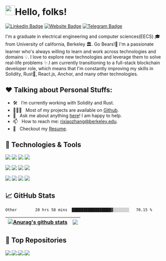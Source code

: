 
<!--
**rixiaozhang/RixiaoZhang** is a ✨ _special_ ✨ repository because its `README.md` (this file) appears on your GitHub profile.

Here are some ideas to get you started:

- 🔭 I’m currently working on ...
- 🌱 I’m currently learning ...
- 👯 I’m looking to collaborate on ...
- 🤔 I’m looking for help with ...
- 💬 Ask me about ...
- 📫 How to reach me: ...
- 😄 Pronouns: ...
- ⚡ Fun fact: ...
-->

<!--
![Header](https://github.com/rixiaozhang/RixiaoZhang/blob/main/testpic1.png "Header")

<p align="center"><a href="https://anuraghazra.github.io"><img width="80%" src="./assets/gh-readme-header.png" /></a></p>

-->

#  <img src="https://raw.githubusercontent.com/MartinHeinz/MartinHeinz/master/wave.gif" width="30px">Hello, folks!
[![Linkedin Badge](https://img.shields.io/badge/-LinkedIn-0e76a8?style=flat-square&logo=Linkedin&logoColor=white)](https://www.linkedin.com/in/rixiao-zhang-b41728220/)
[![Website Badge](https://img.shields.io/badge/Website-3b5998?style=flat-square&logo=google-chrome&logoColor=white)](https://github.com/rixiaozhang)
[![Telegram Badge](https://img.shields.io/badge/-Telegram-0088cc?style=flat-square&logo=Telegram&logoColor=white)](https://t.me/rixiaozhang)

I'm a graduate in electrical engineering and computer sciences(EECS) 🎓 from University of california, Berkeley 🏛. Go Bears!🐻 I'm a passionate learner who's always willing to learn and work across technologies and domains 💡. I love to explore new technologies and leverage them to solve real-life problems ✨.I am currently transitioning to a full-stack blockchain developer role, which means that I'm constantly improving my skills in Solidity, Rust🦀, React.js, Anchor, and many other technologies. 


## ❤️ Talking about Personal Stuffs:

- 🛠 &nbsp; I’m currently working with Solidity and Rust.
- 👨🏻‍💻 &nbsp; Most of my projects are available on [Github](https://github.com/rixiaozhang).
- 💬 &nbsp; Ask me about anything [here](https://t.me/rixiaozhang)! I am happy to help.
- 📫 &nbsp; How to reach me: rixiaozhang@berkeley.edu.
- 📝 &nbsp; Checkout my [Resume](https://github.com/rixiaozhang/Resume/blob/main/Rixiao_Zhang_Resume.PDF).

## 🔧 Technologies & Tools
![](https://img.shields.io/badge/OS-Linux-informational?style=flat&logo=linux&logoColor=white&color=2bbc8a)
![](https://img.shields.io/badge/Code-Solidity-informational?style=flat&logo=cmake&logoColor=white&color=2bbc8a)
![](https://img.shields.io/badge/Code-Rust-informational?style=flat&logo=cmake&logoColor=white&color=2bbc8a)
![](https://img.shields.io/badge/Code-Golang-informational?style=flat&logo=go&logoColor=white&color=2bbc8a)

![](https://img.shields.io/badge/Code-Python-informational?style=flat&logo=python&logoColor=white&color=2bbc8a)
![](https://img.shields.io/badge/Code-C-informational?style=flat&logo=go&logoColor=white&color=2bbc8a)
![](https://img.shields.io/badge/Code-Java-informational?style=flat&logo=go&logoColor=white&color=2bbc8a)
![](https://img.shields.io/badge/Code-SQLite-informational?style=flat&logo=go&logoColor=white&color=2bbc8a)

![](https://img.shields.io/badge/Code-JavaScript-informational?style=flat&logo=go&logoColor=white&color=2bbc8a)
![](https://img.shields.io/badge/Code-HTML-informational?style=flat&logo=go&logoColor=white&color=2bbc8a)
![](https://img.shields.io/badge/Code-CSS-informational?style=flat&logo=go&logoColor=white&color=2bbc8a)
![](https://img.shields.io/badge/Shell-Bash-informational?style=flat&logo=gnu-bash&logoColor=white&color=2bbc8a)


## &#x1f4c8; GitHub Stats

<!--START_SECTION:waka-->

```text
Other        20 hrs 58 mins  █████████████████▓░░░░░░░   70.15 %
```

<!--END_SECTION:waka-->

| <a href="https://github.com/anuraghazra/github-readme-stats"><img align="center" src="https://github-readme-stats.vercel.app/api?username=rixiaozhang&show_icons=true&include_all_commits=true&theme=buefy&hide_border=true" alt="Anurag's github stats" /></a> | <a href="https://github.com/anuraghazra/github-readme-stats"><img align="center" src="https://github-readme-stats.vercel.app/api/top-langs/?username=rixiaozhang&hide=javascript,typescript,css,objective-c,shell,scala,ada,makefile,llvm&layout=compact&theme=buefy&hide_border=true" /></a> |
| ------------- | ------------- |


## 🎩 Top Repositories


<a href="https://github.com/rixiaozhang/MyDropbox">
  <img align="center" src="https://github-readme-stats.vercel.app/api/pin/?username=rixiaozhang&repo=MyDropbox&theme=buefy" />
</a>
<a href="https://github.com/rixiaozhang/MyCpu">
  <img align="center" src="https://github-readme-stats.vercel.app/api/pin/?username=rixiaozhang&repo=MyCpu&theme=buefy" />
</a>

<a href="https://github.com/rixiaozhang/MyNumpy">
  <img align="center" src="https://github-readme-stats.vercel.app/api/pin/?username=rixiaozhang&repo=MyNumpy&theme=buefy" />
</a>
<a href="https://github.com/rixiaozhang/MyGit">
  <img align="center" src="https://github-readme-stats.vercel.app/api/pin/?username=rixiaozhang&repo=MyGit&theme=buefy" />
</a>


